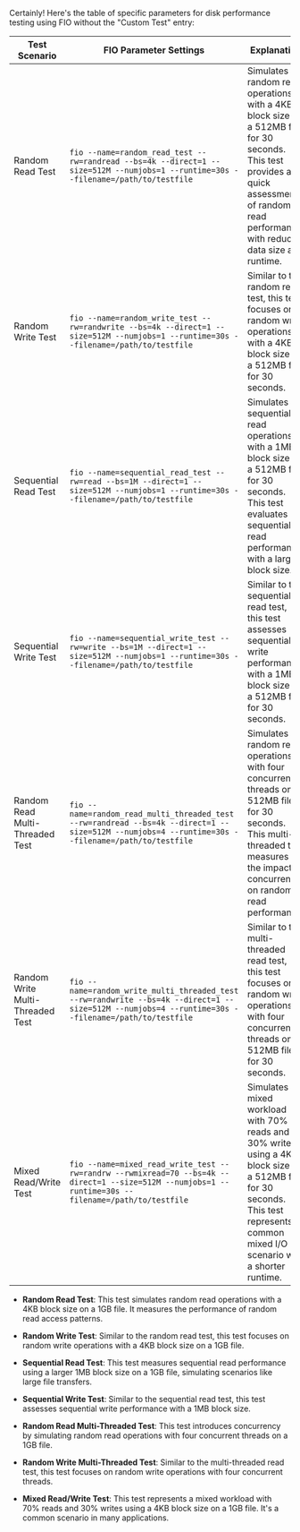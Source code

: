 Certainly! Here's the table of specific parameters for disk performance testing using FIO without the "Custom Test" entry:

| Test Scenario         | FIO Parameter Settings                                  | Explanation                                                |
|-----------------------|--------------------------------------------------------|------------------------------------------------------------|
| Random Read Test      | `fio --name=random_read_test --rw=randread --bs=4k --direct=1 --size=512M --numjobs=1 --runtime=30s --filename=/path/to/testfile` | Simulates random read operations with a 4KB block size on a 512MB file for 30 seconds. This test provides a quick assessment of random read performance with reduced data size and runtime. |
| Random Write Test     | `fio --name=random_write_test --rw=randwrite --bs=4k --direct=1 --size=512M --numjobs=1 --runtime=30s --filename=/path/to/testfile` | Similar to the random read test, this test focuses on random write operations with a 4KB block size on a 512MB file for 30 seconds. |
| Sequential Read Test  | `fio --name=sequential_read_test --rw=read --bs=1M --direct=1 --size=512M --numjobs=1 --runtime=30s --filename=/path/to/testfile` | Simulates sequential read operations with a 1MB block size on a 512MB file for 30 seconds. This test evaluates sequential read performance with a larger block size. |
| Sequential Write Test | `fio --name=sequential_write_test --rw=write --bs=1M --direct=1 --size=512M --numjobs=1 --runtime=30s --filename=/path/to/testfile` | Similar to the sequential read test, this test assesses sequential write performance with a 1MB block size on a 512MB file for 30 seconds. |
| Random Read Multi-Threaded Test | `fio --name=random_read_multi_threaded_test --rw=randread --bs=4k --direct=1 --size=512M --numjobs=4 --runtime=30s --filename=/path/to/testfile` | Simulates random read operations with four concurrent threads on a 512MB file for 30 seconds. This multi-threaded test measures the impact of concurrency on random read performance. |
| Random Write Multi-Threaded Test | `fio --name=random_write_multi_threaded_test --rw=randwrite --bs=4k --direct=1 --size=512M --numjobs=4 --runtime=30s --filename=/path/to/testfile` | Similar to the multi-threaded read test, this test focuses on random write operations with four concurrent threads on a 512MB file for 30 seconds. |
| Mixed Read/Write Test | `fio --name=mixed_read_write_test --rw=randrw --rwmixread=70 --bs=4k --direct=1 --size=512M --numjobs=1 --runtime=30s --filename=/path/to/testfile` | Simulates a mixed workload with 70% reads and 30% writes using a 4KB block size on a 512MB file for 30 seconds. This test represents a common mixed I/O scenario with a shorter runtime. |


- **Random Read Test**: This test simulates random read operations with a 4KB block size on a 1GB file. It measures the performance of random read access patterns.

- **Random Write Test**: Similar to the random read test, this test focuses on random write operations with a 4KB block size on a 1GB file.

- **Sequential Read Test**: This test measures sequential read performance using a larger 1MB block size on a 1GB file, simulating scenarios like large file transfers.

- **Sequential Write Test**: Similar to the sequential read test, this test assesses sequential write performance with a 1MB block size.

- **Random Read Multi-Threaded Test**: This test introduces concurrency by simulating random read operations with four concurrent threads on a 1GB file.

- **Random Write Multi-Threaded Test**: Similar to the multi-threaded read test, this test focuses on random write operations with four concurrent threads.

- **Mixed Read/Write Test**: This test represents a mixed workload with 70% reads and 30% writes using a 4KB block size on a 1GB file. It's a common scenario in many applications.

